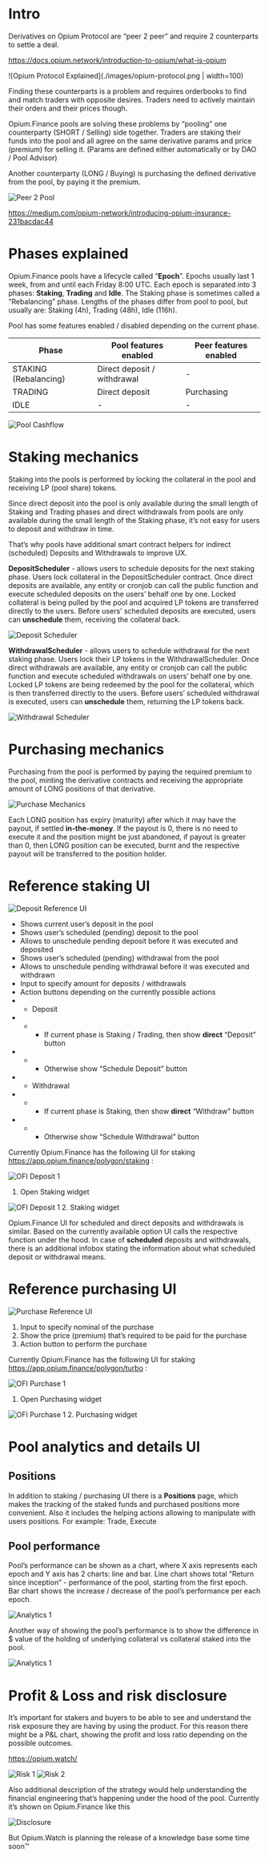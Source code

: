 # Intro

Derivatives on Opium Protocol are “peer 2 peer” and require 2 counterparts to settle a deal.

https://docs.opium.network/introduction-to-opium/what-is-opium

![Opium Protocol Explained](./images/opium-protocol.png | width=100)

Finding these counterparts is a problem and requires orderbooks to find and match traders with opposite desires. Traders need to actively maintain their orders and their prices though.

Opium.Finance pools are solving these problems by “pooling” one counterparty (SHORT / Selling) side together. Traders are staking their funds into the pool and all agree on the same derivative params and price (premium) for selling it. (Params are defined either automatically or by DAO / Pool Advisor)

Another counterparty (LONG / Buying) is purchasing the defined derivative from the pool, by paying it the premium.

![Peer 2 Pool](./images/peer-2-pool.png)

https://medium.com/opium-network/introducing-opium-insurance-231bacdac44

# Phases explained

Opium.Finance pools have a lifecycle called ”**Epoch**”. Epochs usually last 1 week, from and until each Friday 8:00 UTC. Each epoch is separated into 3 phases: **Staking**, **Trading** and **Idle**.
The Staking phase is sometimes called a “Rebalancing” phase. Lengths of the phases differ from pool to pool, but usually are: Staking (4h), Trading (48h), Idle (116h).

Pool has some features enabled / disabled depending on the current phase.

| Phase                 | Pool features enabled       | Peer features enabled |
|-----------------------|-----------------------------|-----------------------|
| STAKING (Rebalancing) | Direct deposit / withdrawal | -                     |
| TRADING               | Direct deposit              | Purchasing            |
| IDLE                  | -                           | -                     |


![Pool Cashflow](./images/pool-cashflow.jpg)

# Staking mechanics

Staking into the pools is performed by locking the collateral in the pool and receiving LP (pool share) tokens.

Since direct deposit into the pool is only available during the small length of Staking and Trading phases and direct withdrawals from pools are only available during the small length of the Staking phase, it’s not easy for users to deposit and withdraw in time.

That’s why pools have additional smart contract helpers for indirect (scheduled) Deposits and Withdrawals to improve UX.

**DepositScheduler** - allows users to schedule deposits for the next staking phase. Users lock collateral in the DepositScheduler contract. Once direct deposits are available, any entity or cronjob can call the public function and execute scheduled deposits on the users’ behalf one by one. Locked collateral is being pulled by the pool and acquired LP tokens are transferred directly to the users. Before users’ scheduled deposits are executed, users can **unschedule** them, receiving the collateral back.

![Deposit Scheduler](./images/deposit-scheduler.jpg)

**WithdrawalScheduler** - allows users to schedule withdrawal for the next staking phase. Users lock their LP tokens in the WithdrawalScheduler. Once direct withdrawals are available, any entity or cronjob can call the public function and execute scheduled withdrawals on users’ behalf one by one. Locked LP tokens are being redeemed by the pool for the collateral, which is then transferred directly to the users. Before users’ scheduled withdrawal is executed, users can **unschedule** them, returning the LP tokens back.

![Withdrawal Scheduler](./images/withdrawal-scheduler.jpg)

# Purchasing mechanics

Purchasing from the pool is performed by paying the required premium to the pool, minting the derivative contracts and receiving the appropriate amount of LONG positions of that derivative.

![Purchase Mechanics](./images/purchase-mechanics.jpg)

Each LONG position has expiry (maturity) after which it may have the payout, if settled **in-the-money**. If the payout is 0, there is no need to execute it and the position might be just abandoned, if payout is greater than 0, then LONG position can be executed, burnt and the respective payout will be transferred to the position holder.

# Reference staking UI
![Deposit Reference UI](./images/deposit-reference-ui.jpg)

- Shows current user’s deposit in the pool
- Shows user’s scheduled (pending) deposit to the pool
- Allows to unschedule pending deposit before it was executed and deposited
- Shows user’s scheduled (pending) withdrawal from the pool
- Allows to unschedule pending withdrawal before it was executed and withdrawn
- Input to specify amount for deposits / withdrawals
- Action buttons depending on the currently possible actions
- - Deposit
- - - If current phase is Staking / Trading, then show **direct** “Deposit” button
- - - Otherwise show “Schedule Deposit” button
- - Withdrawal
- - - If current phase is Staking, then show **direct** “Withdraw” button
- - - Otherwise show “Schedule Withdrawal” button

Currently Opium.Finance has the following UI for staking https://app.opium.finance/polygon/staking :

![OFI Deposit 1](./images/ofi-deposit-1.png)
1. Open Staking widget


![OFI Deposit 1](./images/ofi-deposit-2.png)
2. Staking widget

Opium.Finance UI for scheduled and direct deposits and withdrawals is similar. Based on the currently available option UI calls the respective function under the hood. In case of **scheduled** deposits and withdrawals, there is an additional infobox stating the information about what scheduled deposit or withdrawal means.

# Reference purchasing UI

![Purchase Reference UI](./images/purchase-reference-ui.jpg)

1. Input to specify nominal of the purchase
2. Show the price (premium) that’s required to be paid for the purchase
3. Action button to perform the purchase

Currently Opium.Finance has the following UI for staking https://app.opium.finance/polygon/turbo :

![OFI Purchase 1](./images/ofi-purchase-1.png)
1. Open Purchasing widget

![OFI Purchase 1](./images/ofi-purchase-2.png)
2. Purchasing widget

# Pool analytics and details UI

## Positions

In addition to staking / purchasing UI there is a **Positions** page, which makes the tracking of the staked funds and purchased positions more convenient. Also it includes the helping actions allowing to manipulate with users positions. For example: Trade, Execute

## Pool performance

Pool’s performance can be shown as a chart, where X axis represents each epoch and Y axis has 2 charts: line and bar. Line chart shows total “Return since inception” - performance of the pool, starting from the first epoch. Bar chart shows the increase / decrease of the pool’s performance per each epoch.

![Analytics 1](./images/analytics-1.png)

Another way of showing the pool’s performance is to show the difference in $ value of the holding of underlying collateral vs collateral staked into the pool.

![Analytics 1](./images/analytics-2.png)

# Profit & Loss and risk disclosure

It’s important for stakers and buyers to be able to see and understand the risk exposure they are having by using the product. For this reason there might be a P&L chart, showing the profit and loss ratio depending on the possible outcomes.

https://opium.watch/

![Risk 1](./images/risk-1.png)
![Risk 2](./images/risk-2.png)

Also additional description of the strategy would help understanding the financial engineering that’s happening under the hood of the pool. Currently it’s shown on Opium.Finance like this

![Disclosure](./images/disclosure.png)

But Opium.Watch is planning the release of a knowledge base some time soon™